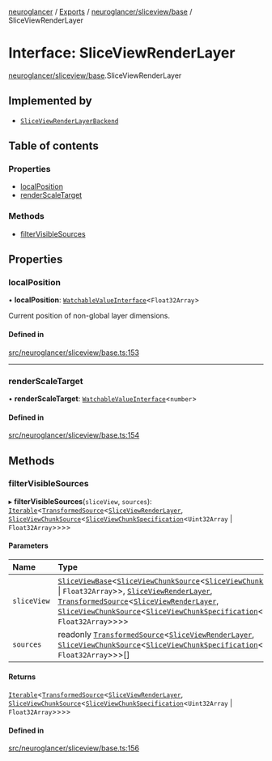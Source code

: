 [neuroglancer](../README.md) / [Exports](../modules.md) / [neuroglancer/sliceview/base](../modules/neuroglancer_sliceview_base.md) / SliceViewRenderLayer

# Interface: SliceViewRenderLayer

[neuroglancer/sliceview/base](../modules/neuroglancer_sliceview_base.md).SliceViewRenderLayer

## Implemented by

- [`SliceViewRenderLayerBackend`](../classes/neuroglancer_sliceview_backend.SliceViewRenderLayerBackend.md)

## Table of contents

### Properties

- [localPosition](neuroglancer_sliceview_base.SliceViewRenderLayer.md#localposition)
- [renderScaleTarget](neuroglancer_sliceview_base.SliceViewRenderLayer.md#renderscaletarget)

### Methods

- [filterVisibleSources](neuroglancer_sliceview_base.SliceViewRenderLayer.md#filtervisiblesources)

## Properties

### localPosition

• **localPosition**: [`WatchableValueInterface`](neuroglancer_trackable_value.WatchableValueInterface.md)<`Float32Array`\>

Current position of non-global layer dimensions.

#### Defined in

[src/neuroglancer/sliceview/base.ts:153](https://github.com/ActiveBrainAtlas2/neuroglancer/blob/034b457d/src/neuroglancer/sliceview/base.ts#L153)

___

### renderScaleTarget

• **renderScaleTarget**: [`WatchableValueInterface`](neuroglancer_trackable_value.WatchableValueInterface.md)<`number`\>

#### Defined in

[src/neuroglancer/sliceview/base.ts:154](https://github.com/ActiveBrainAtlas2/neuroglancer/blob/034b457d/src/neuroglancer/sliceview/base.ts#L154)

## Methods

### filterVisibleSources

▸ **filterVisibleSources**(`sliceView`, `sources`): [`Iterable`](main_module._internal_.Iterable.md)<[`TransformedSource`](neuroglancer_sliceview_base.TransformedSource.md)<[`SliceViewRenderLayer`](neuroglancer_sliceview_base.SliceViewRenderLayer.md), [`SliceViewChunkSource`](neuroglancer_sliceview_base.SliceViewChunkSource.md)<[`SliceViewChunkSpecification`](neuroglancer_sliceview_base.SliceViewChunkSpecification.md)<`Uint32Array` \| `Float32Array`\>\>\>\>

#### Parameters

| Name | Type |
| :------ | :------ |
| `sliceView` | [`SliceViewBase`](../classes/neuroglancer_sliceview_base.SliceViewBase.md)<[`SliceViewChunkSource`](neuroglancer_sliceview_base.SliceViewChunkSource.md)<[`SliceViewChunkSpecification`](neuroglancer_sliceview_base.SliceViewChunkSpecification.md)<`Uint32Array` \| `Float32Array`\>\>, [`SliceViewRenderLayer`](neuroglancer_sliceview_base.SliceViewRenderLayer.md), [`TransformedSource`](neuroglancer_sliceview_base.TransformedSource.md)<[`SliceViewRenderLayer`](neuroglancer_sliceview_base.SliceViewRenderLayer.md), [`SliceViewChunkSource`](neuroglancer_sliceview_base.SliceViewChunkSource.md)<[`SliceViewChunkSpecification`](neuroglancer_sliceview_base.SliceViewChunkSpecification.md)<`Uint32Array` \| `Float32Array`\>\>\>\> |
| `sources` | readonly [`TransformedSource`](neuroglancer_sliceview_base.TransformedSource.md)<[`SliceViewRenderLayer`](neuroglancer_sliceview_base.SliceViewRenderLayer.md), [`SliceViewChunkSource`](neuroglancer_sliceview_base.SliceViewChunkSource.md)<[`SliceViewChunkSpecification`](neuroglancer_sliceview_base.SliceViewChunkSpecification.md)<`Uint32Array` \| `Float32Array`\>\>\>[] |

#### Returns

[`Iterable`](main_module._internal_.Iterable.md)<[`TransformedSource`](neuroglancer_sliceview_base.TransformedSource.md)<[`SliceViewRenderLayer`](neuroglancer_sliceview_base.SliceViewRenderLayer.md), [`SliceViewChunkSource`](neuroglancer_sliceview_base.SliceViewChunkSource.md)<[`SliceViewChunkSpecification`](neuroglancer_sliceview_base.SliceViewChunkSpecification.md)<`Uint32Array` \| `Float32Array`\>\>\>\>

#### Defined in

[src/neuroglancer/sliceview/base.ts:156](https://github.com/ActiveBrainAtlas2/neuroglancer/blob/034b457d/src/neuroglancer/sliceview/base.ts#L156)
